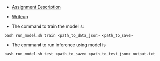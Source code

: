 - [Assignment Description](https://docs.google.com/document/u/1/d/e/2PACX-1vQvXWStVxAV7nVi6uvz37Gmli8rAdKHR3JdgFq2VZoH3mgSPSG3c1YbifR_mHGYS-LVEGeCWKeAqbdJ/pub)
- [Writeup](./writeup.txt)

- The command to train the model is:
```
bash run_model.sh train <path_to_data_json> <path_to_save>
```

- The command to run inference using model is
```
bash run_model.sh test <path_to_save> <path_to_test_json> output.txt
```
